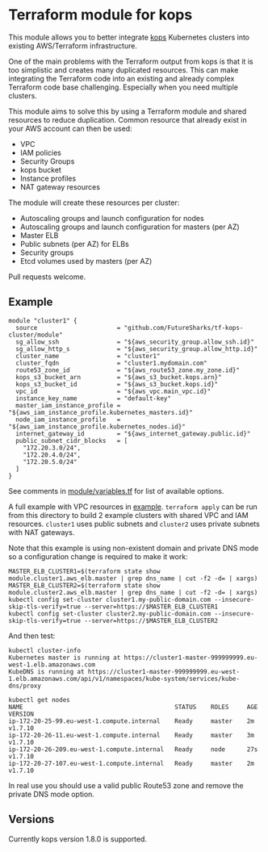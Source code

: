 # Terraform module for kops

This module allows you to better integrate [kops](https://github.com/kubernetes/kops) Kubernetes clusters into existing AWS/Terraform infrastructure.

One of the main problems with the Terraform output from kops is that it is too simplistic and creates many duplicated resources. This can make integrating the Terraform code into an existing and already complex Terraform code base challenging. Especially when you need multiple clusters.

This module aims to solve this by using a Terraform module and shared resources to reduce duplication. Common resource that already exist in your AWS account can then be used:

  - VPC
  - IAM policies
  - Security Groups
  - kops bucket
  - Instance profiles
  - NAT gateway resources

The module will create these resources per cluster:

  - Autoscaling groups and launch configuration for nodes
  - Autoscaling groups and launch configuration for masters (per AZ)
  - Master ELB
  - Public subnets (per AZ) for ELBs
  - Security groups
  - Etcd volumes used by masters (per AZ)

Pull requests welcome.

## Example

```hcl
module "cluster1" {
  source                      = "github.com/FutureSharks/tf-kops-cluster/module"
  sg_allow_ssh                = "${aws_security_group.allow_ssh.id}"
  sg_allow_http_s             = "${aws_security_group.allow_http.id}"
  cluster_name                = "cluster1"
  cluster_fqdn                = "cluster1.mydomain.com"
  route53_zone_id             = "${aws_route53_zone.my_zone.id}"
  kops_s3_bucket_arn          = "${aws_s3_bucket.kops.arn}"
  kops_s3_bucket_id           = "${aws_s3_bucket.kops.id}"
  vpc_id                      = "${aws_vpc.main_vpc.id}"
  instance_key_name           = "default-key"
  master_iam_instance_profile = "${aws_iam_instance_profile.kubernetes_masters.id}"
  node_iam_instance_profile   = "${aws_iam_instance_profile.kubernetes_nodes.id}"
  internet_gateway_id         = "${aws_internet_gateway.public.id}"
  public_subnet_cidr_blocks   = [
    "172.20.3.0/24",
    "172.20.4.0/24",
    "172.20.5.0/24"
  ]
}
```

See comments in [module/variables.tf](module/variables.tf) for list of available options.

A full example with VPC resources in [example](example). `terraform apply` can be run from this directory to build 2 example clusters with shared VPC and IAM resources. `cluster1` uses public subnets and `cluster2` uses private subnets with NAT gateways.

Note that this example is using non-existent domain and private DNS mode so a configuration change is required to make it work:

```shell
MASTER_ELB_CLUSTER1=$(terraform state show module.cluster1.aws_elb.master | grep dns_name | cut -f2 -d= | xargs)
MASTER_ELB_CLUSTER2=$(terraform state show module.cluster2.aws_elb.master | grep dns_name | cut -f2 -d= | xargs)
kubectl config set-cluster cluster1.my-public-domain.com --insecure-skip-tls-verify=true --server=https://$MASTER_ELB_CLUSTER1
kubectl config set-cluster cluster2.my-public-domain.com --insecure-skip-tls-verify=true --server=https://$MASTER_ELB_CLUSTER2
```

And then test:

```shell
kubectl cluster-info
Kubernetes master is running at https://cluster1-master-999999999.eu-west-1.elb.amazonaws.com
KubeDNS is running at https://cluster1-master-999999999.eu-west-1.elb.amazonaws.com/api/v1/namespaces/kube-system/services/kube-dns/proxy

kubectl get nodes
NAME                                          STATUS    ROLES     AGE       VERSION
ip-172-20-25-99.eu-west-1.compute.internal    Ready     master    2m        v1.7.10
ip-172-20-26-11.eu-west-1.compute.internal    Ready     master    3m        v1.7.10
ip-172-20-26-209.eu-west-1.compute.internal   Ready     node      27s       v1.7.10
ip-172-20-27-107.eu-west-1.compute.internal   Ready     master    2m        v1.7.10
```

In real use you should use a valid public Route53 zone and remove the private DNS mode option.

## Versions

Currently kops version 1.8.0 is supported.
